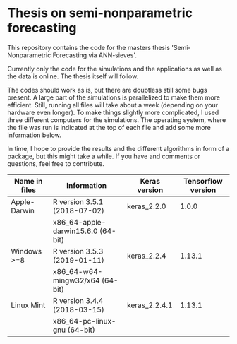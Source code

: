 # Thesis on semi-nonparametric forecasting

This repository contains the code for the masters thesis 'Semi-Nonparametric Forecasting via ANN-sieves'.

Currently only the code for the simulations and the applications as well as the data is online. The thesis itself will follow.

The codes should work as is, but there are doubtless still some bugs present. A large part of the simulations is parallelized to make them more efficient. Still, running all files will take about a week (depending on your hardware even longer). To make things slightly more complicated, I used three different computers for the simulations. The operating system, where the file was run is indicated at the top of each file and add some more information below.

In time, I hope to provide the results and the different algorithms in form of a package, but this might take a while. If you have and comments or questions, feel free to contribute. 

| Name in files        | Information       | Keras version  | Tensorflow version|
| - | - | - | - |
| Apple-Darwin    | R version 3.5.1 (2018-07-02) |  keras_2.2.0 | 1.0.0 |
|| x86_64-apple-darwin15.6.0 (64-bit) |
| Windows >=8   | R version 3.5.3 (2019-01-11) | keras_2.2.4    | 1.13.1 |
|| x86_64-w64-mingw32/x64 (64-bit) |
| Linux Mint | R version 3.4.4 (2018-03-15) | keras_2.2.4.1 | 1.13.1 | 
|| x86_64-pc-linux-gnu (64-bit) |

